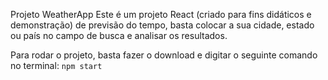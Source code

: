 Projeto WeatherApp
Este é um projeto React (criado para fins didáticos e demonstração) de previsão do tempo, basta colocar a sua cidade, estado ou país no campo de busca e analisar os resultados.

Para rodar o projeto, basta fazer o download e digitar o seguinte comando no terminal:
<code>npm start</code>
